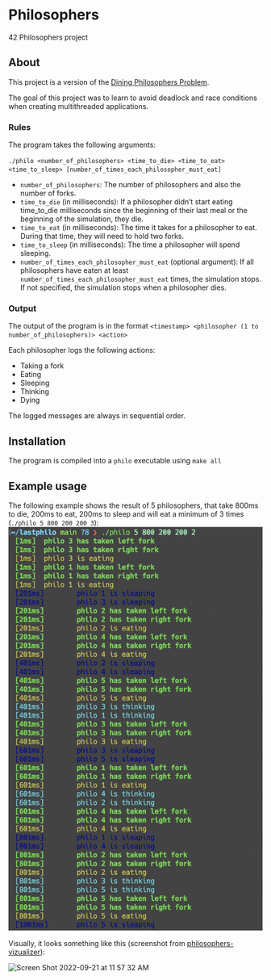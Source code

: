 # Philosophers
42 Philosophers project

## About
This project is a version of the [Dining Philosophers Problem](https://en.wikipedia.org/wiki/Dining_philosophers_problem).

The goal of this project was to learn to avoid deadlock and race conditions when creating multithreaded applications.

### Rules
The program takes the following arguments:

`./philo <number_of_philosophers> <time_to_die> <time_to_eat> <time_to_sleep> [number_of_times_each_philosopher_must_eat]`

- `number_of_philosophers`: The number of philosophers and also the number
of forks.
- `time_to_die` (in milliseconds): If a philosopher didn’t start eating time_to_die
milliseconds since the beginning of their last meal or the beginning of the simulation, they die.
- `time_to_eat` (in milliseconds): The time it takes for a philosopher to eat.
During that time, they will need to hold two forks.
- `time_to_sleep` (in milliseconds): The time a philosopher will spend sleeping.
- `number_of_times_each_philosopher_must_eat` (optional argument): If all philosophers have eaten at least `number_of_times_each_philosopher_must_eat` times, the simulation stops. If not specified, the simulation stops when a philosopher dies.

### Output
The output of the program is in the format `<timestamp> <philosopher (1 to number_of_philosophers)> <action>`

Each philosopher logs the following actions:
- Taking a fork
- Eating
- Sleeping
- Thinking
- Dying

The logged messages are always in sequential order.

## Installation
The program is compiled into a `philo` executable using `make all`

## Example usage
The following example shows the result of 5 philosophers, that take 800ms to die, 200ms to eat, 200ms to sleep and will eat a minimum of 3 times (`./philo 5 800 200 200 3`):
![](img/1.png?raw=true "shot 1")

Visually, it looks something like this (screenshot from [philosophers-vizualizer](https://nafuka11.github.io/philosophers-visualizer/)):

<img width="962" alt="Screen Shot 2022-09-21 at 11 57 32 AM" src="https://user-images.githubusercontent.com/21006147/191492157-92668c00-d92e-4407-8036-058ed61b6fec.png">
